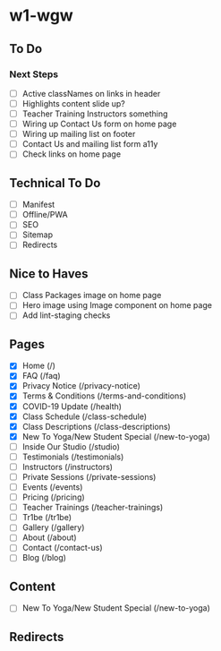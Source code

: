 # w1-wgw

## To Do

### Next Steps

- [ ] Active classNames on links in header
- [ ] Highlights content slide up?
- [ ] Teacher Training Instructors something
- [ ] Wiring up Contact Us form on home page
- [ ] Wiring up mailing list on footer
- [ ] Contact Us and mailing list form a11y
- [ ] Check links on home page

## Technical To Do

- [ ] Manifest
- [ ] Offline/PWA
- [ ] SEO
- [ ] Sitemap
- [ ] Redirects

## Nice to Haves

- [ ] Class Packages image on home page
- [ ] Hero image using Image component on home page
- [ ] Add lint-staging checks

## Pages

- [x] Home (/)
- [x] FAQ (/faq)
- [x] Privacy Notice (/privacy-notice)
- [x] Terms & Conditions (/terms-and-conditions)
- [x] COVID-19 Update (/health)
- [x] Class Schedule (/class-schedule)
- [x] Class Descriptions (/class-descriptions)
- [x] New To Yoga/New Student Special (/new-to-yoga)
- [ ] Inside Our Studio (/studio)
- [ ] Testimonials (/testimonials)
- [ ] Instructors (/instructors)
- [ ] Private Sessions (/private-sessions)
- [ ] Events (/events)
- [ ] Pricing (/pricing)
- [ ] Teacher Trainings (/teacher-trainings)
- [ ] Tr1be (/tr1be)
- [ ] Gallery (/gallery)
- [ ] About (/about)
- [ ] Contact (/contact-us)
- [ ] Blog (/blog)

## Content
- [ ] New To Yoga/New Student Special (/new-to-yoga)

## Redirects

